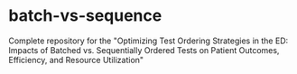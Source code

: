 # batch-vs-sequence
Complete repository for the "Optimizing Test Ordering Strategies in the ED: Impacts of Batched vs. Sequentially Ordered Tests on Patient Outcomes, Efficiency, and Resource Utilization"
